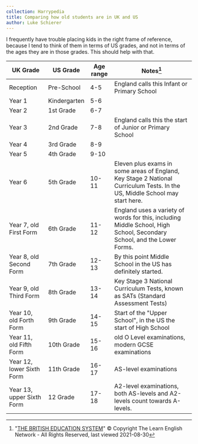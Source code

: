 ```yaml
---
collection: Harrypedia
title: Comparing how old students are in UK and US
author: Luke Schierer
---
```


I frequently have trouble placing kids in the right frame of reference, because
I tend to think of them in terms of US grades, and not in terms of the ages they
are in those grades. This should help with that.

| UK Grade                  | US Grade     | Age range | Notes[^20210830-1]                                                                                                          |
| ------------------------- | ------------ | --------- | --------------------------------------------------------------------------------------------------------------------------- |
| Reception                 | Pre-School   | 4-5       | England calls this Infant or Primary School                                                                                 |
| Year 1                    | Kindergarten | 5-6       |                                                                                                                             |
| Year 2                    | 1st Grade    | 6-7       |                                                                                                                             |
| Year 3                    | 2nd Grade    | 7-8       | England calls this the start of Junior or Primary School                                                                    |
| Year 4                    | 3rd Grade    | 8-9       |                                                                                                                             |
| Year 5                    | 4th Grade    | 9-10      |                                                                                                                             |
| Year 6                    | 5th Grade    | 10-11     | Eleven plus exams in some areas of England, Key Stage 2 National Curriculum Tests. In the US, Middle School may start here. |
| Year 7, old First Form    | 6th Grade    | 11-12     | England uses a variety of words for this, including Middle School, High School, Secondary School, and the Lower Forms.      |
| Year 8, old Second Form   | 7th Grade    | 12-13     | By this point Middle School in the US has definitely started.                                                               |
| Year 9, old Third Form    | 8th Grade    | 13-14     | Key Stage 3 National Curriculum Tests, known as SATs (Standard Assessment Tests)                                            |
| Year 10, old Forth Form   | 9th Grade    | 14-15     | Start of the "Upper School", in the US the start of High School                                                             |
| Year 11, old Fifth Form   | 10th Grade   | 15-16     | old O Level examinations, modern GCSE examinations                                                                          |
| Year 12, lower Sixth Form | 11th Grade   | 16-17     | AS-level examinations                                                                                                       |
| Year 13, upper Sixth Form | 12 Grade     | 17-18     | A2-level examinations, both AS-levels and A2-levels count towards A-levels.                                                 |

[^20210830-1]:
    "[THE BRITISH EDUCATION SYSTEM][TBES]" © Copyright The Learn
    English Network - All Rights Reserved, last viewed 2021-08-30

[TBES]: https://www.learnenglish.de/culture/educationculture.html
